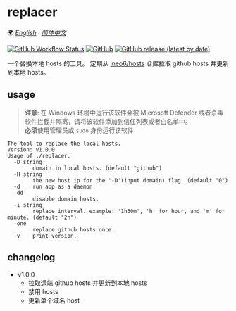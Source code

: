 # replacer

🌍 *[English](README.md) ∙ [简体中文](README_CN.md)*

[![GitHub Workflow Status](https://img.shields.io/github/workflow/status/seek4self/replaceHosts/Go)](https://github.com/seek4self/replaceHosts/actions/workflows/go.yml)
[![GitHub](https://img.shields.io/github/license/seek4self/replaceHosts)](https://github.com/seek4self/replaceHosts/blob/master/LICENSE)
[![GitHub release (latest by date)](https://img.shields.io/github/v/release/seek4self/replaceHosts?display_name=tag)](https://github.com/seek4self/replaceHosts/releases)

一个替换本地 hosts 的工具。 定期从 [ineo6/hosts](https://github.com/ineo6/hosts) 仓库拉取 github hosts 并更新到本地 hosts。

## usage

> **注意**: 在 Windows 环境中运行该软件会被 Microsoft Defender 或者杀毒软件拦截并隔离，请将该软件添加到信任列表或者白名单中。  
> **必须**使用管理员或 `sudo` 身份运行该软件

```text
The tool to replace the local hosts.
Version: v1.0.0
Usage of ./replacer:
  -D string
        domain in local hosts. (default "github")
  -H string
        the new host ip for the '-D'(input domain) flag. (default "0")
  -d    run app as a daemon.
  -dd
        disable domain hosts.
  -i string
        replace interval. example: '1h30m', 'h' for hour, and 'm' for minute. (default "2h")
  -one
        replace github hosts once.
  -v    print version.
```

## changelog

- v1.0.0
  - 拉取远端 github hosts 并更新到本地 hosts
  - 禁用 hosts
  - 更新单个域名 host
